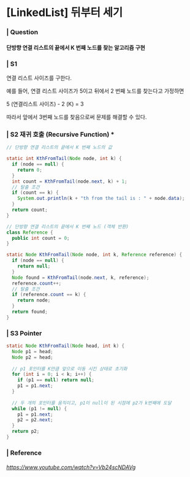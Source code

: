 # [LinkedList] 뒤부터 세기 

### | Question 

#### 단방향 연결 리스트의 끝에서 K 번째 노드를 찾는 알고리즘 구현

### | S1

 연결 리스트 사이즈를 구한다. 

예를 들어, 연결 리스트 사이즈가 5이고 뒤에서 2 번째 노드를 찾는다고 가정하면

5 (연결리스트 사이즈) - 2 (K) = 3

따라서 앞에서 3번째 노드를 찾음으로써 문제를 해결할 수 있다. 

### | S2 재귀 호출 (Recursive Function) *  

```java
// 단방향 연결 리스트의 끝에서 K 번째 노드의 값 

static int KthFromTail(Node node, int k) {
  if (node == null) {
    return 0; 
  } 
  int count = KthFromTail(node.next, k) + 1; 
  // 탈출 조건
  if (count == k) {
    System.out.println(k + "th from the tail is : " + node.data);
  }
  return count; 
}
```

```java
// 단방향 연결 리스트의 끝에서 K 번째 노드 (객체 반환)
class Reference {
  public int count = 0; 
}

static Node KthFromTail(Node node, int k, Reference reference) {
  if (node == null) {
    return null; 
  }
  Node found = KthFromTail(node.next, k, reference);
  reference.count++; 
  // 탈출 조건
  if (reference.count == k) {
    return node; 
  }
  return found; 
}
```

### | S3 Pointer

```java
static Node KthFromTail(Node head, int k) {
  Node p1 = head;
  Node p2 = head; 
  
  // p1 포인터를 K만큼 앞으로 이동 시킨 상태로 초기화
  for (int i = 0; i < k; i++) {
    if (p1 == null) return null;
    p1 = p1.next;
  }
  
  // 두 개의 포인터를 움직이고, p1이 null이 된 시점에 p2가 k번째에 도달 
  while (p1 != null) {
    p1 = p1.next;
    p2 = p2.next;
  }
  return p2;
}
```



### | Reference

###### https://www.youtube.com/watch?v=Vb24scNDAVg

